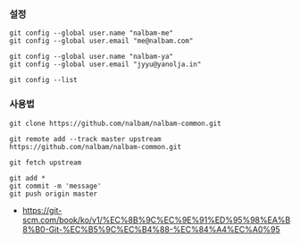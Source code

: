 ### 설정 
```
git config --global user.name "nalbam-me"
git config --global user.email "me@nalbam.com"

git config --global user.name "nalbam-ya"
git config --global user.email "jyyu@yanolja.in"

git config --list
```

### 사용법 
```
git clone https://github.com/nalbam/nalbam-common.git

git remote add --track master upstream https://github.com/nalbam/nalbam-common.git

git fetch upstream

git add *
git commit -m 'message'
git push origin master
```

 * https://git-scm.com/book/ko/v1/%EC%8B%9C%EC%9E%91%ED%95%98%EA%B8%B0-Git-%EC%B5%9C%EC%B4%88-%EC%84%A4%EC%A0%95
